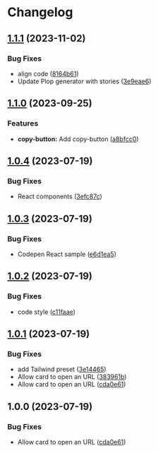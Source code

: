 # Changelog

## [1.1.1](https://github.com/agence-adeliom/awc/compare/v1.1.0...v1.1.1) (2023-11-02)


### Bug Fixes

* align code ([8164b61](https://github.com/agence-adeliom/awc/commit/8164b617317ba12232f98983561143d61068c690))
* Update Plop generator with stories ([3e9eae6](https://github.com/agence-adeliom/awc/commit/3e9eae6feb8602caa00223f5ed1fee0f5ed7876f))

## [1.1.0](https://github.com/agence-adeliom/awc/compare/v1.0.4...v1.1.0) (2023-09-25)


### Features

* **copy-button:** Add copy-button ([a8bfcc0](https://github.com/agence-adeliom/awc/commit/a8bfcc0a6aac421e89d25b8557438b1dd237616a))

## [1.0.4](https://github.com/agence-adeliom/awc/compare/v1.0.3...v1.0.4) (2023-07-19)


### Bug Fixes

* React components ([3efc87c](https://github.com/agence-adeliom/awc/commit/3efc87cd30bb12130ab0608ba136711576a6a303))

## [1.0.3](https://github.com/agence-adeliom/awc/compare/v1.0.2...v1.0.3) (2023-07-19)


### Bug Fixes

* Codepen React sample ([e6d1ea5](https://github.com/agence-adeliom/awc/commit/e6d1ea5dc97ec4891ead37a4b6b260a17c31e1a5))

## [1.0.2](https://github.com/agence-adeliom/awc/compare/v1.0.1...v1.0.2) (2023-07-19)


### Bug Fixes

* code style ([c11faae](https://github.com/agence-adeliom/awc/commit/c11faaec3d933bcf515344fed2b9d6781b0b5876))

## [1.0.1](https://github.com/agence-adeliom/awc/compare/v1.0.0...v1.0.1) (2023-07-19)

### Bug Fixes

* add Tailwind preset ([3e14465](https://github.com/agence-adeliom/awc/commit/3e144659130e30db45c88c6407afc4389d8cb31f))
* Allow card to open an URL ([383961b](https://github.com/agence-adeliom/awc/commit/383961b70ff71ff99e3a1b60500937a32028150d))
* Allow card to open an URL ([cda0e61](https://github.com/agence-adeliom/awc/commit/cda0e61d907e0450b1b28cc27be0da35f51780f3))

## 1.0.0 (2023-07-19)

### Bug Fixes

* Allow card to open an URL ([cda0e61](https://github.com/agence-adeliom/awc/commit/cda0e61d907e0450b1b28cc27be0da35f51780f3))
